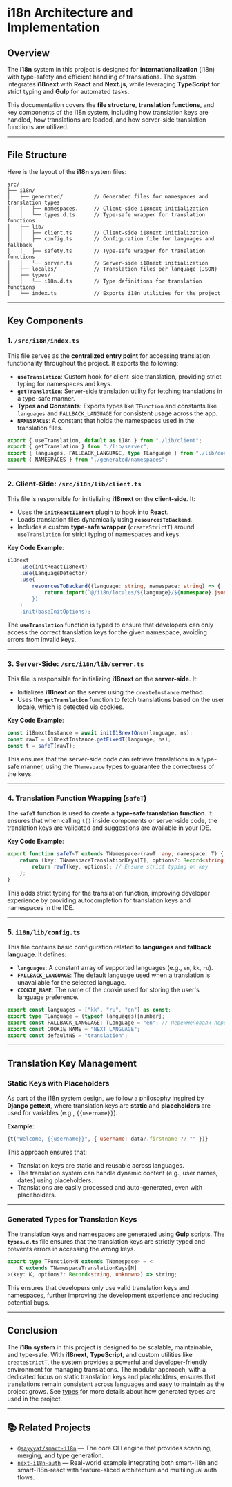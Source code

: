 # i18n Architecture and Implementation

## Overview

The **i18n** system in this project is designed for **internationalization** (i18n) with type-safety and efficient handling of translations. The system integrates **i18next** with **React** and **Next.js**, while leveraging **TypeScript** for strict typing and **Gulp** for automated tasks.

This documentation covers the **file structure**, **translation functions**, and key components of the i18n system, including how translation keys are handled, how translations are loaded, and how server-side translation functions are utilized.

---

## **File Structure**

Here is the layout of the **i18n** system files:

```plaintext
src/
├── i18n/
│   ├── generated/          // Generated files for namespaces and translation types
│   │   ├── namespaces.     // Client-side i18next initialization
│   │   └── types.d.ts      // Type-safe wrapper for translation functions
│   ├── lib/
│   │   ├── client.ts       // Client-side i18next initialization
│   │   ├── config.ts       // Configuration file for languages and fallback
│   │   ├── safety.ts       // Type-safe wrapper for translation functions
│   │   └── server.ts       // Server-side i18next initialization
│   ├── locales/            // Translation files per language (JSON)
│   ├── types/
│   │   └── i18n.d.ts       // Type definitions for translation functions
│   └── index.ts            // Exports i18n utilities for the project
```

---

## **Key Components**

### **1. `/src/i18n/index.ts`**

This file serves as the **centralized entry point** for accessing translation functionality throughout the project. It exports the following:

* **`useTranslation`**: Custom hook for client-side translation, providing strict typing for namespaces and keys.
* **`getTranslation`**: Server-side translation utility for fetching translations in a type-safe manner.
* **Types and Constants**: Exports types like `TFunction` and constants like `languages` and `FALLBACK_LANGUAGE` for consistent usage across the app.
* **`NAMESPACES`**: A constant that holds the namespaces used in the translation files.

```ts
export { useTranslation, default as i18n } from "./lib/client";
export { getTranslation } from "./lib/server";
export { languages, FALLBACK_LANGUAGE, type TLanguage } from "./lib/config";
export { NAMESPACES } from "./generated/namespaces";
```

---

### **2. Client-Side: `/src/i18n/lib/client.ts`**

This file is responsible for initializing **i18next** on the **client-side**. It:

* Uses the **`initReactI18next`** plugin to hook into **React**.
* Loads translation files dynamically using **`resourcesToBackend`**.
* Includes a custom **type-safe wrapper** (`createStrictT`) around `useTranslation` for strict typing of namespaces and keys.

**Key Code Example**:

```ts
i18next
    .use(initReactI18next)
    .use(LanguageDetector)
    .use(
        resourcesToBackend((language: string, namespace: string) => {
            return import(`@/i18n/locales/${language}/${namespace}.json`);
        })
    )
    .init(baseInitOptions);
```

The **`useTranslation`** function is typed to ensure that developers can only access the correct translation keys for the given namespace, avoiding errors from invalid keys.

---

### **3. Server-Side: `/src/i18n/lib/server.ts`**

This file is responsible for initializing **i18next** on the **server-side**. It:

* Initializes **i18next** on the server using the `createInstance` method.
* Uses the **`getTranslation`** function to fetch translations based on the user locale, which is detected via cookies.

**Key Code Example**:

```ts
const i18nextInstance = await initI18nextOnce(language, ns);
const rawT = i18nextInstance.getFixedT(language, ns);
const t = safeT(rawT);
```

This ensures that the server-side code can retrieve translations in a type-safe manner, using the `TNamespace` types to guarantee the correctness of the keys.

---

### **4. Translation Function Wrapping (`safeT`)**

The **`safeT`** function is used to create a **type-safe translation function**. It ensures that when calling `t()` inside components or server-side code, the translation keys are validated and suggestions are available in your IDE.

**Key Code Example**:

```ts
export function safeT<T extends TNamespace>(rawT: any, namespace: T) {
    return (key: TNamespaceTranslationKeys[T], options?: Record<string, unknown>) => {
        return rawT(key, options); // Ensure strict typing on key
    };
}
```

This adds strict typing for the translation function, improving developer experience by providing autocompletion for translation keys and namespaces in the IDE.

---

### **5. `i18n/lib/config.ts`**

This file contains basic configuration related to **languages** and **fallback language**. It defines:

* **`languages`**: A constant array of supported languages (e.g., `en`, `kk`, `ru`).
* **`FALLBACK_LANGUAGE`**: The default language used when a translation is unavailable for the selected language.
* **`COOKIE_NAME`**: The name of the cookie used for storing the user's language preference.

```ts
export const languages = ["kk", "ru", "en"] as const;
export type TLanguage = (typeof languages)[number];
export const FALLBACK_LANGUAGE: TLanguage = "en"; // Переименовали переменную
export const COOKIE_NAME = "NEXT_LANGUAGE";
export const defaultNS = "translation";
```

---

## **Translation Key Management**

### **Static Keys with Placeholders**

As part of the i18n system design, we follow a philosophy inspired by **Django gettext**, where translation keys are **static** and **placeholders** are used for variables (e.g., `{{username}}`).

**Example**:

```js
{t("Welcome, {{username}}", { username: data?.firstname ?? "" })}
```

This approach ensures that:

* Translation keys are static and reusable across languages.
* The translation system can handle dynamic content (e.g., user names, dates) using placeholders.
* Translations are easily processed and auto-generated, even with placeholders.

---

### **Generated Types for Translation Keys**

The translation keys and namespaces are generated using **Gulp** scripts. The **`types.d.ts`** file ensures that the translation keys are strictly typed and prevents errors in accessing the wrong keys.

```ts
export type TFunction<N extends TNamespace> = <
    K extends TNamespaceTranslationKeys[N]
>(key: K, options?: Record<string, unknown>) => string;
```

This ensures that developers only use valid translation keys and namespaces, further improving the development experience and reducing potential bugs.

---

## Conclusion

The **i18n system** in this project is designed to be scalable, maintainable, and type-safe. With **i18next**, **TypeScript**, and custom utilities like `createStrictT`, the system provides a powerful and developer-friendly environment for managing translations. The modular approach, with a dedicated focus on static translation keys and placeholders, ensures that translations remain consistent across languages and easy to maintain as the project grows. See [types](./types.md) for more details about how generated types are used in the project.

---

## 📚 Related Projects

* [`@sayyyat/smart-i18n`](https://www.npmjs.com/package/@sayyyat/smart-i18n) — The core CLI engine that provides scanning, merging, and type generation.
* [`next-i18n-auth`](https://github.com/Sayyat/next-i18n-auth) — Real-world example integrating both smart-i18n and smart-i18n-react with feature-sliced architecture and multilingual auth flows.
